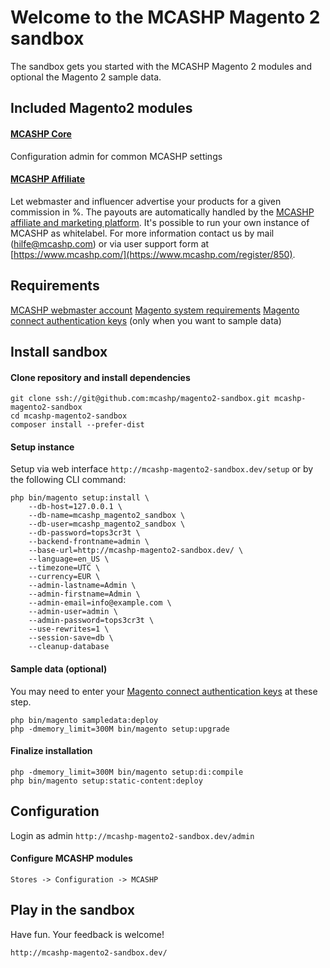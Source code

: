 Welcome to the MCASHP Magento 2 sandbox
=======================================

The sandbox gets you started with the MCASHP Magento 2 modules and optional the Magento 2 sample data.

## Included Magento2 modules
#### [MCASHP Core](https://github.com/mcashp/magento2-module-affiliate)
Configuration admin for common MCASHP settings
#### [MCASHP Affiliate](https://github.com/mcashp/magento2-module-core)
Let webmaster and influencer advertise your products for a given commission in %.
The payouts are automatically handled by the [MCASHP affiliate and marketing platform](https://www.mcashp.com/register/850).
It's possible to run your own instance of MCASHP as whitelabel.
For more information contact us by mail (hilfe@mcashp.com) or via user support form at [https://www.mcashp.com/](https://www.mcashp.com/register/850).

## Requirements
[MCASHP webmaster account](https://www.mcashp.com/register/850)
[Magento system requirements](http://devdocs.magento.com/magento-system-requirements.html)
[Magento connect authentication keys](http://devdocs.magento.com/guides/v2.0/install-gde/prereq/connect-auth.html) (only when you want to sample data)

## Install sandbox

#### Clone repository and install dependencies

    git clone ssh://git@github.com:mcashp/magento2-sandbox.git mcashp-magento2-sandbox
    cd mcashp-magento2-sandbox
    composer install --prefer-dist

#### Setup instance

Setup via web interface `http://mcashp-magento2-sandbox.dev/setup` or by the following CLI command:

    php bin/magento setup:install \
        --db-host=127.0.0.1 \
        --db-name=mcashp_magento2_sandbox \
        --db-user=mcashp_magento2_sandbox \
        --db-password=tops3cr3t \
        --backend-frontname=admin \
        --base-url=http://mcashp-magento2-sandbox.dev/ \
        --language=en_US \
        --timezone=UTC \
        --currency=EUR \
        --admin-lastname=Admin \
        --admin-firstname=Admin \
        --admin-email=info@example.com \
        --admin-user=admin \
        --admin-password=tops3cr3t \
        --use-rewrites=1 \
        --session-save=db \
        --cleanup-database

#### Sample data (optional)

You may need to enter your [Magento connect authentication keys](http://devdocs.magento.com/guides/v2.0/install-gde/prereq/connect-auth.html) at these step.

    php bin/magento sampledata:deploy
    php -dmemory_limit=300M bin/magento setup:upgrade

#### Finalize installation

    php -dmemory_limit=300M bin/magento setup:di:compile
    php bin/magento setup:static-content:deploy

## Configuration

Login as admin `http://mcashp-magento2-sandbox.dev/admin`

#### Configure MCASHP modules

	Stores -> Configuration -> MCASHP

## Play in the sandbox

Have fun. Your feedback is welcome!

    http://mcashp-magento2-sandbox.dev/
